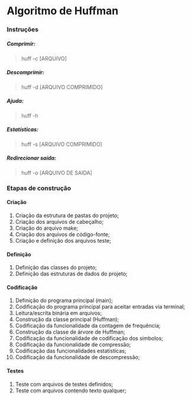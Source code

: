 # Algoritmo de Huffman

### Instruções

##### Comprimir:
> huff -c [ARQUIVO]

##### Descomprimir:
> huff -d [ARQUIVO COMPRIMIDO]

##### Ajuda:
> huff -h

##### Estatísticas:
> huff -s [ARQUIVO COMPRIMIDO]

##### Redirecionar saída:
> huff -o [ARQUIVO DE SAIDA]

### Etapas de construção

#### Criação
1. Criação da estrutura de pastas do projeto;
2. Criação dos arquivos de cabeçalho;
3. Criação do arquivo make;
4. Criação dos arquivos de código-fonte;
5. Criação e definição dos arquivos teste;

#### Definição
1. Definição das classes do projeto;
2. Definição das estruturas de dados do projeto;

#### Codificação
1. Definição do programa principal (main);
2. Codificação do programa principal para aceitar entradas via terminal;
3. Leitura/escrita binária em arquivos;
4. Construção da classe principal (Huffman);
5. Codificação da funcionalidade da contagem de frequência;
6. Construção da classe de árvore de Huffman;
7. Codificação da funcionalidade de codificação dos simbolos;
8. Codificação da funcionalidade de compressão;
9. Codificação das funcionalidades estatísticas;
10. Codificação da funcionalidade de descompressão;

#### Testes
1. Teste com arquivos de testes definidos;
2. Teste com arquivos contendo texto qualquer;

